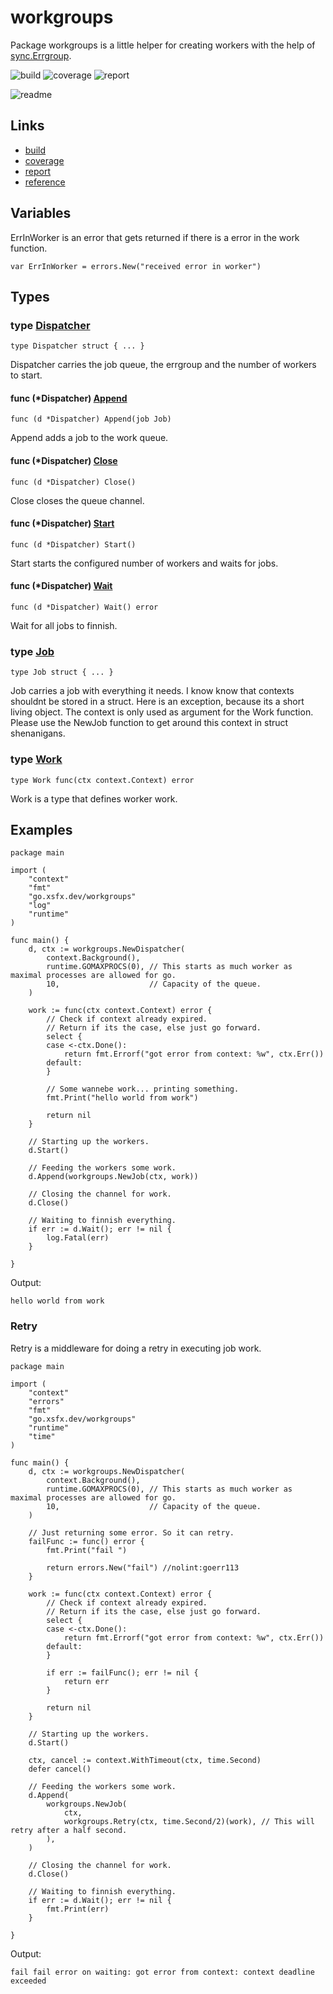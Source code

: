 # workgroups

Package workgroups is a little helper for creating workers
with the help of [sync.Errgroup](https://pkg.go.dev/golang.org/x/sync/errgroup).

![build](https://ci.xsfx.dev/api/badges/xsteadfastx/workgroups/status.svg)
![coverage](https://codecov.io/gh/xsteadfastx/workgroups/branch/main/graph/badge.svg?token=RZE1ZWJSYA)
![report](https://goreportcard.com/badge/go.xsfx.dev/workgroups)

![readme](https://git.xsfx.dev/xsteadfastx/workgroups/raw/branch/main/README.gif)

## Links

* [build](https://ci.xsfx.dev/xsteadfastx/workgroups)
* [coverage](https://codecov.io/github/xsteadfastx/workgroups/)
* [report](https://goreportcard.com/report/go.xsfx.dev/workgroups)
* [reference](https://pkg.go.dev/go.xsfx.dev/workgroups)

## Variables

ErrInWorker is an error that gets returned if there is a error
in the work function.

```golang
var ErrInWorker = errors.New("received error in worker")
```

## Types

### type [Dispatcher](/workgroups.go#L53)

`type Dispatcher struct { ... }`

Dispatcher carries the job queue, the errgroup and the number of workers
to start.

#### func (*Dispatcher) [Append](/workgroups.go#L103)

`func (d *Dispatcher) Append(job Job)`

Append adds a job to the work queue.

#### func (*Dispatcher) [Close](/workgroups.go#L109)

`func (d *Dispatcher) Close()`

Close closes the queue channel.

#### func (*Dispatcher) [Start](/workgroups.go#L72)

`func (d *Dispatcher) Start()`

Start starts the configured number of workers and waits for jobs.

#### func (*Dispatcher) [Wait](/workgroups.go#L115)

`func (d *Dispatcher) Wait() error`

Wait for all jobs to finnish.

### type [Job](/workgroups.go#L41)

`type Job struct { ... }`

Job carries a job with everything it needs.
I know know that contexts shouldnt be stored in a struct.
Here is an exception, because its a short living object.
The context is only used as argument for the Work function.
Please use the NewJob function to get around this context in struct shenanigans.

### type [Work](/workgroups.go#L34)

`type Work func(ctx context.Context) error`

Work is a type that defines worker work.

## Examples

```golang
package main

import (
	"context"
	"fmt"
	"go.xsfx.dev/workgroups"
	"log"
	"runtime"
)

func main() {
	d, ctx := workgroups.NewDispatcher(
		context.Background(),
		runtime.GOMAXPROCS(0), // This starts as much worker as maximal processes are allowed for go.
		10,                    // Capacity of the queue.
	)

	work := func(ctx context.Context) error {
		// Check if context already expired.
		// Return if its the case, else just go forward.
		select {
		case <-ctx.Done():
			return fmt.Errorf("got error from context: %w", ctx.Err())
		default:
		}

		// Some wannebe work... printing something.
		fmt.Print("hello world from work")

		return nil
	}

	// Starting up the workers.
	d.Start()

	// Feeding the workers some work.
	d.Append(workgroups.NewJob(ctx, work))

	// Closing the channel for work.
	d.Close()

	// Waiting to finnish everything.
	if err := d.Wait(); err != nil {
		log.Fatal(err)
	}

}

```

 Output:

```
hello world from work
```

### Retry

Retry is a middleware for doing a retry in executing job work.

```golang
package main

import (
	"context"
	"errors"
	"fmt"
	"go.xsfx.dev/workgroups"
	"runtime"
	"time"
)

func main() {
	d, ctx := workgroups.NewDispatcher(
		context.Background(),
		runtime.GOMAXPROCS(0), // This starts as much worker as maximal processes are allowed for go.
		10,                    // Capacity of the queue.
	)

	// Just returning some error. So it can retry.
	failFunc := func() error {
		fmt.Print("fail ")

		return errors.New("fail") //nolint:goerr113
	}

	work := func(ctx context.Context) error {
		// Check if context already expired.
		// Return if its the case, else just go forward.
		select {
		case <-ctx.Done():
			return fmt.Errorf("got error from context: %w", ctx.Err())
		default:
		}

		if err := failFunc(); err != nil {
			return err
		}

		return nil
	}

	// Starting up the workers.
	d.Start()

	ctx, cancel := context.WithTimeout(ctx, time.Second)
	defer cancel()

	// Feeding the workers some work.
	d.Append(
		workgroups.NewJob(
			ctx,
			workgroups.Retry(ctx, time.Second/2)(work), // This will retry after a half second.
		),
	)

	// Closing the channel for work.
	d.Close()

	// Waiting to finnish everything.
	if err := d.Wait(); err != nil {
		fmt.Print(err)
	}

}

```

 Output:

```
fail fail error on waiting: got error from context: context deadline exceeded
```
